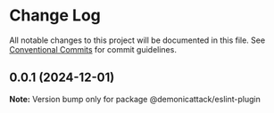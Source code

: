 # Change Log

All notable changes to this project will be documented in this file.
See [Conventional Commits](https://conventionalcommits.org) for commit guidelines.

## 0.0.1 (2024-12-01)

**Note:** Version bump only for package @demonicattack/eslint-plugin
